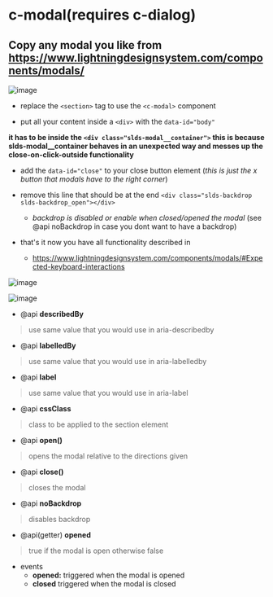 # c-modal(requires c-dialog)

## Copy any modal you like from https://www.lightningdesignsystem.com/components/modals/

![image](https://user-images.githubusercontent.com/68650314/140563798-2f8328fa-ee3e-4b05-b528-56790e3d8a15.png)

* replace the `<section>` tag to use the `<c-modal>` component

* put all your content inside a `<div>` with the `data-id="body"`

**it has to be inside the `<div class="slds-modal__container">` this is because slds-modal__container behaves in an unexpected way and messes up the close-on-click-outside functionality**

* add the `data-id="close"` to your close button element (_this is just the x button that modals have to the right corner_)

* remove this line that should be at the end `<div class="slds-backdrop slds-backdrop_open"></div>`
  * _backdrop is disabled or enable when closed/opened the modal_ (see @api noBackdrop in case you dont want to have a backdrop)

* that's it now you have all functionality described in
  * https://www.lightningdesignsystem.com/components/modals/#Expected-keyboard-interactions
 
![image](https://user-images.githubusercontent.com/68650314/140575582-c8b2da62-6e1a-4058-9622-ad83915669b1.png)


![image](https://user-images.githubusercontent.com/68650314/140564038-13d7e469-a871-4146-8fca-fb6cfd374d3d.png)

* @api **describedBy**

> use same value that you would use in aria-describedby

* @api **labelledBy**

> use same value that you would use in aria-labelledby

* @api **label**

> use same value that you would use in aria-label

* @api **cssClass**

> class to be applied to the section element

* @api **open()**

> opens the modal relative to the directions given

* @api **close()**

> closes the modal

* @api **noBackdrop**

> disables backdrop

* @api(getter) **opened**

> true if the modal is open otherwise false

* events
  * **opened:** triggered when the modal is opened
  * **closed** triggered when the modal is closed
